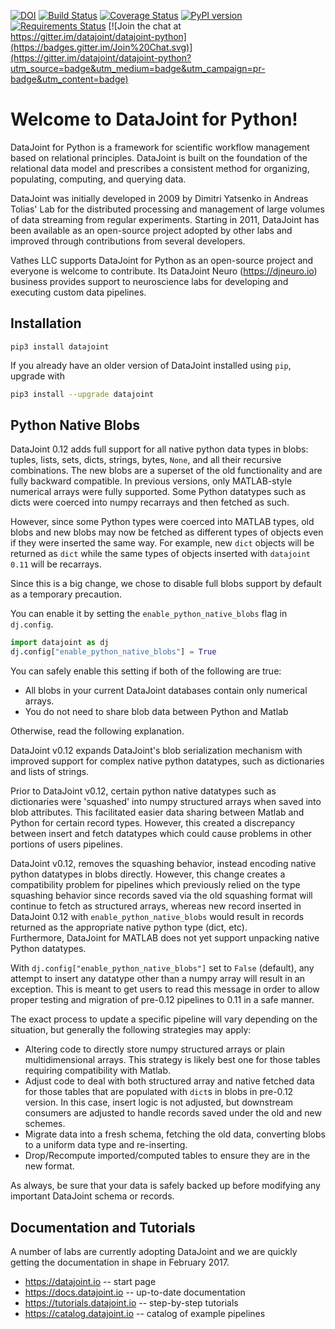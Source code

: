 [![DOI](https://zenodo.org/badge/16774/datajoint/datajoint-python.svg)](https://zenodo.org/badge/latestdoi/16774/datajoint/datajoint-python)
[![Build Status](https://travis-ci.org/datajoint/datajoint-python.svg?branch=master)](https://travis-ci.org/datajoint/datajoint-python)
[![Coverage Status](https://coveralls.io/repos/datajoint/datajoint-python/badge.svg?branch=master&service=github)](https://coveralls.io/github/datajoint/datajoint-python?branch=master)
[![PyPI version](https://badge.fury.io/py/datajoint.svg)](http://badge.fury.io/py/datajoint)
[![Requirements Status](https://requires.io/github/datajoint/datajoint-python/requirements.svg?branch=master)](https://requires.io/github/datajoint/datajoint-python/requirements/?branch=master)
[![Join the chat at https://gitter.im/datajoint/datajoint-python](https://badges.gitter.im/Join%20Chat.svg)](https://gitter.im/datajoint/datajoint-python?utm_source=badge&utm_medium=badge&utm_campaign=pr-badge&utm_content=badge)

# Welcome to DataJoint for Python!
DataJoint for Python is a framework for scientific workflow management based on relational principles. DataJoint is built on the foundation of the relational data model and prescribes a consistent method for organizing, populating, computing, and querying data.

DataJoint was initially developed in 2009 by Dimitri Yatsenko in Andreas Tolias' Lab for the distributed processing and management of large volumes of data streaming from regular experiments. Starting in 2011, DataJoint has been available as an open-source project adopted by other labs and improved through contributions from several developers.

Vathes LLC supports DataJoint for Python as an open-source project and everyone is welcome to contribute.
Its DataJoint Neuro (https://djneuro.io) business provides support to neuroscience labs for developing and executing custom data pipelines.

## Installation
```
pip3 install datajoint
```

If you already have an older version of DataJoint installed using `pip`, upgrade with
```bash
pip3 install --upgrade datajoint
```
## Python Native Blobs

DataJoint 0.12 adds full support for all native python data types in blobs: tuples, lists, sets, dicts, strings, bytes, `None`, and all their recursive combinations.
The new blobs are a superset of the old functionality and are fully backward compatible.
In previous versions, only MATLAB-style numerical arrays were fully supported.
Some Python datatypes such as dicts were coerced into numpy recarrays and then fetched as such.

However, since some Python types were coerced into MATLAB types, old blobs and new blobs may now be fetched as different types of objects even if they were inserted the same way. 
For example, new `dict` objects will be returned as `dict` while the same types of objects inserted with `datajoint 0.11` will be recarrays.

Since this is a big change, we chose to disable full blobs support by default as a temporary precaution. 

You can enable it by setting the `enable_python_native_blobs` flag in `dj.config`. 

```python
import datajoint as dj
dj.config["enable_python_native_blobs"] = True
```

You can safely enable this setting if both of the following are true:

  * All blobs in your current DataJoint databases contain only numerical arrays.
  * You do not need to share blob data between Python and Matlab

Otherwise, read the following explanation.

DataJoint v0.12 expands DataJoint's blob serialization mechanism with
improved support for complex native python datatypes, such as dictionaries
and lists of strings.

Prior to DataJoint v0.12, certain python native datatypes such as
dictionaries were 'squashed' into numpy structured arrays when saved into
blob attributes. This facilitated easier data sharing between Matlab
and Python for certain record types. However, this created a discrepancy
between insert and fetch datatypes which could cause problems in other
portions of users pipelines.

DataJoint v0.12, removes the squashing behavior, instead encoding native python datatypes in blobs directly. 
However, this change creates a compatibility problem for pipelines 
which previously relied on the type squashing behavior since records 
saved via the old squashing format will continue to fetch
as structured arrays, whereas new record inserted in DataJoint 0.12 with
`enable_python_native_blobs` would result in records returned as the
appropriate native python type (dict, etc).  
Furthermore, DataJoint for MATLAB does not yet support unpacking native Python datatypes.

With `dj.config["enable_python_native_blobs"]` set to `False` (default), 
any attempt to insert any datatype other than a numpy array will result in an exception.
This is meant to get users to read this message in order to allow proper testing
and migration of pre-0.12 pipelines to 0.11 in a safe manner.

The exact process to update a specific pipeline will vary depending on
the situation, but generally the following strategies may apply:

  * Altering code to directly store numpy structured arrays or plain
    multidimensional arrays. This strategy is likely best one for those 
    tables requiring compatibility with Matlab.
  * Adjust code to deal with both structured array and native fetched data
    for those tables that are populated with `dict`s in blobs in pre-0.12 version. 
    In this case, insert logic is not adjusted, but downstream consumers
    are adjusted to handle records saved under the old and new schemes.
  * Migrate data into a fresh schema, fetching the old data, converting blobs to 
    a uniform data type and re-inserting.
  * Drop/Recompute imported/computed tables to ensure they are in the new
    format.

As always, be sure that your data is safely backed up before modifying any
important DataJoint schema or records.

## Documentation and Tutorials
A number of labs are currently adopting DataJoint and we are quickly getting the documentation in shape in February 2017.

* https://datajoint.io  -- start page
* https://docs.datajoint.io -- up-to-date documentation
* https://tutorials.datajoint.io -- step-by-step tutorials
* https://catalog.datajoint.io -- catalog of example pipelines
